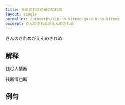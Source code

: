 ```yaml
---
title: 金の切れ目が縁の切れ目
layout: single
permalink: /proverbs/kin-no-kireme-ga-e-n-no-kireme
excerpt: きんのきれめがえんのきれめ
---
```


きんのきれめがえんのきれめ

## 解释

钱尽人情断

钱断情也断

## 例句

